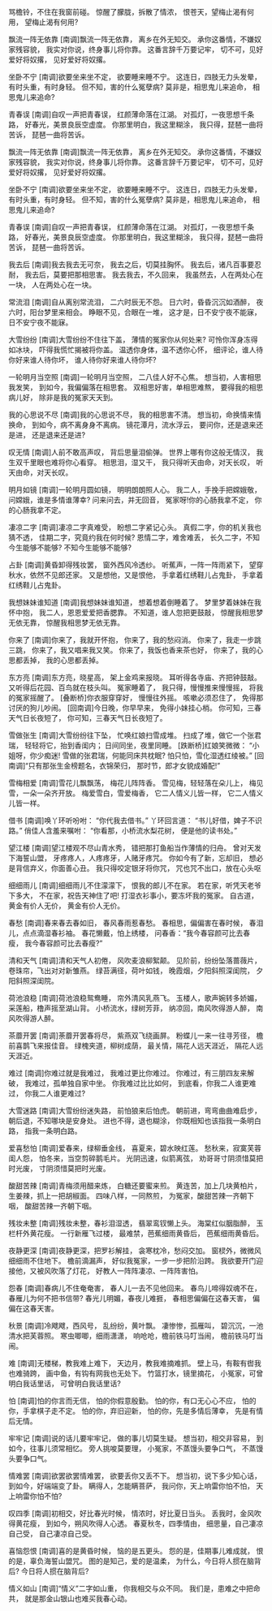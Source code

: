<!-- { "loadSidebar": true } -->
骂檐铃，不住在我窗前碰。
惊醒了朦胧，拆散了情浓，
恨苍天，望梅止渴有何用，
望梅止渴有何用?

飘流一阵无依靠
[南调]飘流一阵无依靠，
离乡在外无知交。
承你这番情，不嫌奴家残容貌，
我实对你说，终身事儿将你靠。
这番言辞千万要记牢，
切不可，见好爱好将奴撂，
见好爱好将奴撂。

坐卧不宁
[南调]欲要坐来坐不定，
欲要睡来睡不宁。
这连日，四肢无力头发晕，
有时头重，有时身轻。
但不知，害的什么冤孽病?
莫非是，相思鬼儿来追命，
相思鬼儿来追命?

青春误
[南调]自叹一声把青春误，
红颜薄命落在江湖。
对孤灯，一夜思想千条路，
好春光，美景良辰空虚度。
你那里明白，我这里糊涂，
我只得，琵琶一曲将苦诉，
琵琶一曲将苦诉。

飘流一阵无依靠
[南调]飘流一阵无依靠，
离乡在外无知交。
承你这番情，不嫌奴家残容貌，
我实对你说，终身事儿将你靠。
这番言辞千万要记牢，
切不可，见好爱好将奴撂，
见好爱好将奴撂。

坐卧不宁
[南调]欲要坐来坐不定，
欲要睡来睡不宁。
这连日，四肢无力头发晕，
有时头重，有时身轻。
但不知，害的什么冤孽病?
莫非是，相思鬼儿来追命，
相思鬼儿来追命?

青春误
[南调]自叹一声把青春误，
红颜薄命落在江湖。
对孤灯，一夜思想千条路，
好春光，美景良辰空虚度。
你那里明白，我这里糊涂，
我只得，琵琶一曲将苦诉，
琵琶一曲将苦诉。

我去后
[南调]我去我去无可奈，
我去之后，切莫挂胸怀。
我去后，诸凡百事要忍耐，
我去后，莫要把那相思害。
我去我去，不久回来，
我虽然去，人在两处心在一块，
人在两处心在一块。

常流泪
[南调]自从离别常流泪，
二六时辰无不怨。
日六时，昏昏沉沉如酒醉，
夜六时，阳台梦里来相会。
睁眼不见，合眼在一堆，
这才是，日不安宁夜不能寐，
日不安宁夜不能寐。

大雪纷纷
[南调]大雪纷纷不住往下盖，
薄情的冤家你从何处来?
可怜你浑身冻得如冰块，
吓得我慌忙揭被将你盖。
温透你身体，温不透你心怀，
细评论，谁人待你好来谁人待你坏，
谁人待你好来谁人待你坏?

一轮明月当空照
[南调]一轮明月当空照，
二八佳人好不心焦。
想当初，人害相思我发笑，
到如今，我偏偏落在相思套。
双相思好害，单相思难熬，
要得我的相思病儿好，
除非是我的冤家天天到。

我的心思说不尽
[南调]我的心思说不尽，
我的相思害不清。
想当初，命换情来情换命，
到如今，病不离身身不离病。
镜花潭月，流水浮云，
要问你，还是退来还是进，
还是退来还是进?

叹无情
[南调]人前不敢高声叹，
背后思量泪偷弹。
世界上哪有你这般无情汉，
我生双千里眼也难将你心看穿。
相思泪，湿又干，
我只得听天由命，对天长叹，
听天由命，对天长叹。

明月如镜
[南调]一轮明月圆如镜，
明明朗朗照人心。
我二人，手挽手把嫦娥敬，
问嫦娥，谁是多情谁薄幸?
问来问去，并无回音，
冤家呀!你的心肠我拿不定，
你的心肠我拿不定。

凄凉二字
[南调]凄凉二字真难受，
盼想二字紧记心头。
真假二字，你的机关我也猜不透，
佳期二字，究竟约我在何时候?
恩情二字，难舍难丢，
长久二字，不知今生能够不能够?
不知今生能够不能够?

占卦
[南调]黄昏卸得残妆罢，
窗外西风冷透纱。
听蕉声，一阵一阵雨紧下，
望穿秋水，依然不见郎还家。
又是想他，又是恨他，
手拿着红绣鞋儿占鬼卦，
手拿着红绣鞋儿占鬼卦。

我想妹妹谁知道
[南调]我想妹妹谁知道，
想着想着倒睡着了。
梦里梦着妹妹在我怀中抱，
我二人，恩恩爱爱把香腮靠。
不知道，谁人忽把更鼓敲，
惊醒我相思梦无依无靠，
惊醒我相思梦无依无靠。

你来了
[南调]你来了，我就开怀抱，
你来了，我的愁闷消。
你来了，我走一步跳三跳，
你来了，我又唱来我又笑。
你来了，我饭也香来茶也好，
你来了，我的心思都丢掉，
我的心思都丢掉。

东方亮
[南调]东方亮，晓星高，
架上金鸡来报晓。
耳听得各寺庙、齐把钟鼓敲。
又听得后花园、百鸟就在枝头叫。
冤家睡着了，
我只得，慢慢推来慢慢摇，
将我的冤家摇醒了。
[叠断桥]你衣服穿穿好，
慢慢往外摇。
咳嗽必须忍住了，
免得那讨厌的狗儿吵闹。
[回南调]今日晚，你早早来，
免得小妹挂心梢。
你可知，三春天气日长夜短了，
你可知，三春天气日长夜短了。

雪做张生
[南调]大雪纷纷往下坠，
忙唤红娘扫雪成堆。
扫成了堆，做它一个张君瑞，
轻轻将它，抬到香闺内；
日间同坐，夜里同睡。
[跌断桥]红娘笑微微：
“小姐呀，你少痴迷!
雪做的张君瑞，何能同床共枕眠?
怕只怕，雪化湿透红绫被。”
[回南调]“只有那张生金榜题名，衣锦荣归，
那时节，郎才女貌成婚配!”

雪梅相爱
[南调]雪花儿飘飘荡，
梅花儿阵阵香。
雪见梅，轻轻落在朵儿上，
梅见雪，一朵一朵齐开放。
梅爱雪白，雪爱梅香，
它二人情义儿皆一样，
它二人情义儿皆一样。

借书
[南调]唤丫环听吩咐：
“你代我去借书。”
丫环回言道：
“书儿好借，婢子不识路。”
俏佳人含羞来嘱咐：
“你看那，小桥流水梨花树，
便是他的读书处。”

望江楼
[南调]望江楼观不尽山青水秀，
错把那打鱼船当作薄情的归舟。
曾对天发下海誓山盟，
牙疼疼人，人疼疼牙，人赌牙疼咒。
你如今有了新，忘却旧，
想必是背信弃义，你面善心丑。
我只得咬定银牙将你咒，
咒也咒不出口，放在心头呕

细细雨儿
[南调]细细雨儿不住濛濛下，
恨我的郎儿不在家。
若在家，听凭天老爷下多大，
不在家，祝告天神住了吧!
打湿衣衫事小，要冻坏我的冤家。
自古道，黄金有价人无价，
黄金有价人无价。

春愁
[南调]春来春去春如旧，
春风春雨惹春愁。
春相思，偏偏害在春时候，
春泪儿，点点滴湿春衫袖。
春花懒戴，怕上绣楼，
问春香：“我今春容颜可比去春瘦，
我今春容颜可比去春瘦?”

清和天气
[南调]清和天气人初倦，
风吹麦浪柳絮颠。
见阶前，纷纷坠落蔷薇片，
卷珠帘，飞出对对新雏燕。
绿苔满径，荷叶如钱，
晚霞烟，夕阳斜照深闺院，
夕阳斜照深闺院。

荷池浪稳
[南调]荷池浪稳鸳鸯睡，
帘外清风乳燕飞。
玉楼人，歌声婉转多娇媚，
采莲船，橹声摇至湖山背。
小桥流水，绿树芳菲，
纳凉回，南风吹得游人醉，
南风吹得游人醉。

茶蘼开罢
[南调]荼蘼开罢春将尽，
紫燕双飞绕画屏。
粉蝶儿一来一往寻芳径，
檐前喜鹊飞来报佳音。
绿槐夹道，柳树成荫，
最关情，隔花人远天涯近，
隔花人远天涯近。

难过
[南调]你难过就是我难过，
我难过更比你难过。
你难过，有三朋四友来解破，
我难过，孤单独自家中坐。
你我难过比比如何，
到底看，你我二人谁更难过，
你我二人谁更难过?

大雪迷路
[南调]大雪纷纷迷失路，
前怕狼来后怕虎。
朝前进，弯弯曲曲难启步，
朝后退，不知哪块是安身处。
进也不得，退也糊涂，
你既相知也该指我一条明白路，
指我一条明白路。

爱喜愁怕
[南调]爱春来，绿柳垂金线，
喜夏来，碧水映红莲。
愁秋来，寂寞芙蓉闺人怨，
怕冬来，当空剪碎鹅毛片。
光阴迅速，似箭离弦，
劝哥哥寸阴须惜莫把时光废，
寸阴须惜莫把时光废。

酸甜苦辣
[南调]青梅须用醋来炼，
白糖还要蜜来煎。
黄连苦，加上几块黄柏片，
生姜辣，抓上一把胡椒面。
四味八样，一同熬煎，
为冤家，酸甜苦辣一齐朝下咽，
酸甜苦辣一齐朝下咽。

残妆未整
[南调]残妆未整，春衫泪湿透，
翡翠鸾钗懒上头。
海棠红似胭脂醉，
玉栏杆外黄花瘦。
一行新雁飞过楼，
最难禁，芭蕉细雨黄昏后，
芭蕉细雨黄昏后。

夜静更深
[南调]夜静更深，把罗衫解挂，
衾寒枕冷，愁闷交加。
窗棂外，微微风细细雨不住地下。
檐前滴漏声，
好似我冤家，一步一步把阶沿跨。
我欲要开门迎接他，又被风吹落了灯花，
好教人一阵阵凄凉、一阵阵害怕。

怨春
[南调]春病儿不住奄奄害，
春人儿一去不见他回来。
春鸟儿啼得奴魂不在，
春雁儿为何不把书信带?
春光儿明媚，春夜儿难捱，
春相思偏偏在这春天害，
偏偏在这春天害。

秋景
[南调]冷飕飕，西风号，
乱纷纷，黄叶飘。
凄惨惨，孤雁叫，
碧沉沉，一池清水把芙蓉照。
寒虫唧唧，细雨潇潇，
响呛呛，檐前铁马叮当闹，
檐前铁马叮当闹。

难
[南调]无楼梯，教我难上难下，
天边月，教我难摘难抓。
壁上马，有鞍有辔我也难骑跨，
画中鱼，有钩有网我也无处下。
竹篮打水，镜里摘花，
小冤家，可曾明白我话里话，
可曾明白我话里话?

怕
[南调]怕的你言而无信，
怕的你假意殷勤。
怕的你，有口无心心不应，
怕的你，手拿棋子走不定。
怕的你，弃旧迎新，
怕的你，先是多情后薄幸，
先是有情后无情。

牢牢记
[南调]说的话儿要牢牢记，
做的事儿切莫生疑。
想当初，相交非容易，
到如今，往事儿须常相忆。
旁人挑唆莫要理，
小冤家，不蒸馒头要争口气，
不蒸馒头要争口气。

情难罢
[南调]欲罢欲罢情难罢，
欲要丢你又丢不下。
想当初，说下多少知心话，
到如今，好端端变了卦。
瞒得人，怎能瞒菩萨，
我问你，天上响雷你怕不怕，
天上响雷你怕不怕?

叹四季
[南调]初相交，好比春光时候，
情浓时，好比夏日当头。
丢我时，金风吹得黄花瘦，
到如今，朔风吹得人心透。
春夏秋冬，四季情由，
细思量，自己凄凉自己受，
自己凄凉自己受。

喜恼怨恨
[南调]喜的是黄昏时候，
恼的是五更头。
怨的是，佳期事儿难成就，
恨的是，辜负海誓山盟咒。
图的是知己，爱的是温柔，
为什么，今日将人掼在脑背后?
今日将人掼在脑背后?

情义如山
[南调]“情义”二字如山重，
你我相交与众不同。
我们是，患难之中把命共，
就是那金山银山也难买我春心动。
